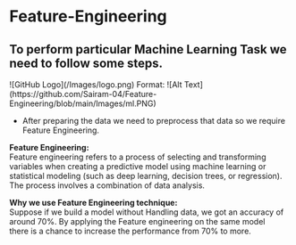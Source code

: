 # Feature-Engineering

<h2> To perform particular Machine Learning Task we need to follow some steps.</h2>
![GitHub Logo](/Images/logo.png)
Format: ![Alt Text](https://github.com/Sairam-04/Feature-Engineering/blob/main/Images/ml.PNG)


- After preparing the data we need to preprocess that data so we require Feature Engineering.<br>

**Feature Engineering:** <br>
Feature engineering refers to a process of selecting and transforming variables when creating a predictive model using machine learning or <br>
statistical modeling (such as deep learning, decision trees, or regression). The process involves a combination of data analysis.<br>

**Why we use Feature Engineering technique:** <br>
Suppose if we build a model without Handling data, we got an accuracy of around 70%. By applying the Feature engineering on the same model <br>
there is a chance to increase the performance from 70% to more.<br>
